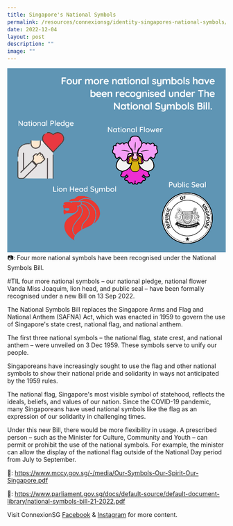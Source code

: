 ```yaml
---
title: Singapore's National Symbols
permalink: /resources/connexionsg/identity-singapores-national-symbols/
date: 2022-12-04
layout: post
description: ""
image: ""
---
```

![](/images/connexionsg/2023/national%20symbols.png)
📷: Four more national symbols have been recognised under the National Symbols Bill.

#TIL four more national symbols – our national pledge, national flower Vanda Miss Joaquim, lion head, and public seal – have been formally recognised under a new Bill on 13 Sep 2022.

The National Symbols Bill replaces the Singapore Arms and Flag and National Anthem (SAFNA) Act, which was enacted in 1959 to govern the use of Singapore's state crest, national flag, and national anthem.

The first three national symbols – the national flag, state crest, and national anthem – were unveiled on 3 Dec 1959. These symbols serve to unify our people.

Singaporeans have increasingly sought to use the flag and other national symbols to show their national pride and solidarity in ways not anticipated by the 1959 rules.

The national flag, Singapore's most visible symbol of statehood, reflects the ideals, beliefs, and values of our nation. Since the COVID-19 pandemic, many Singaporeans have used national symbols like the flag as an expression of our solidarity in challenging times.  

Under this new Bill, there would be more flexibility in usage. A prescribed person – such as the Minister for Culture, Community and Youth – can permit or prohibit the use of the national symbols. For example, the minister can allow the display of the national flag outside of the National Day period from July to September.

🔗: https://www.mccy.gov.sg/-/media/Our-Symbols-Our-Spirit-Our-Singapore.pdf

🔗: https://www.parliament.gov.sg/docs/default-source/default-document-library/national-symbols-bill-21-2022.pdf

Visit ConnexionSG [Facebook](https://www.facebook.com/ConnexionSG) & [Instagram](https://www.instagram.com/connexionsg/) for more content.